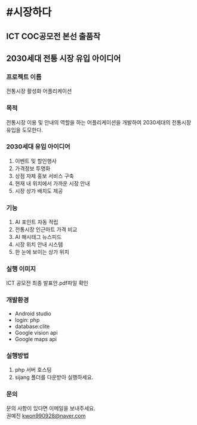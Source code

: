 # #시장하다
## ICT COC공모전 본선 출품작 
## 2030세대 전통 시장 유입 아이디어

### 프로젝트 이름  
전통시장 활성화 어플리케이션

### 목적 
전통시장 이용 및 안내의 역할을 하는 어플리케이션을 개발하여
2030세대의 전통시장 유입을 도모한다.
### 2030세대 유입 아이디어 
1. 이벤트 및 할인행사
2. 가격정보 투명화 
3. 상점 자체 홍보 서비스 구축
4. 현재 내 위치에서 가까운 시장 안내
5. 시장 상가 배치도 제공


### 기능
1. AI 포인트 자동 적립
2. 전통시장 인근마트 가격 비교
3. AI 해시태그 뉴스피드
4. 시장 위치 안내 시스템
5. 한 눈에 보이는 상가 위치

### 실행 이미지  
ICT 공모전 최종 발표안.pdf파일 확인

### 개발환경  
- Android studio
- login: php
- database:clite
- Google vision api
- Google maps api

### 실행방법
1. php 서버 호스팅
2. sijang 폴더를 다운받아 실행하세요. 
    
### 문의  
문의 사항이 있다면 이메일을 보내주세요.  
권예진 kwon990928@naver.com  


